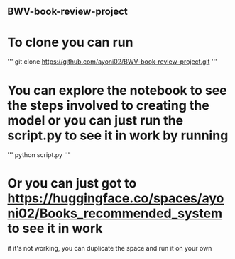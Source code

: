 ## BWV-book-review-project
# To clone you can run
'''
git clone https://github.com/ayoni02/BWV-book-review-project.git
'''
# You can explore the notebook to see the steps involved to creating the model or you can just run the script.py to see it in work by running
'''
python script.py
'''
# Or you can just got to https://huggingface.co/spaces/ayoni02/Books_recommended_system to see it in work
if it's not working, you can duplicate the space and run it on your own